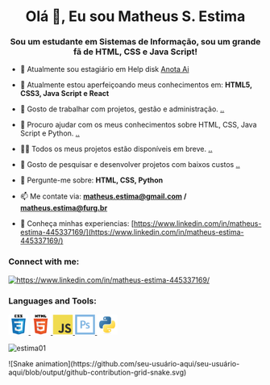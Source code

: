 <h1 align="center">Olá 👋, Eu sou Matheus S. Estima</h1>
<h3 align="center">Sou um estudante em Sistemas de Informação, sou um grande fã de HTML, CSS e Java Script!</h3>

- 🔭 Atualmente sou estagiário em Help disk [Anota Ai](..)

- 🌱 Atualmente estou aperfeiçoando meus conhecimentos em: **HTML5, CSS3, Java Script e React**

- 👯 Gosto de trabalhar com projetos, gestão e administração. [..](..)

- 🤝 Procuro ajudar com os meus conhecimentos sobre HTML, CSS, Java Script e Python. [..](..)

- 👨‍💻 Todos os meus projetos estão disponíveis em breve. [..](..)

- 📝 Gosto de pesquisar e desenvolver projetos com baixos custos [..](..)

- 💬 Pergunte-me sobre: **HTML, CSS, Python**

- 📫 Me contate via: **matheus.estima@gmail.com / matheus.estima@furg.br**

- 📄 Conheça minhas experiencias: [https://www.linkedin.com/in/matheus-estima-445337169/](https://www.linkedin.com/in/matheus-estima-445337169/)

<h3 align="left">Connect with me:</h3>
<p align="left">
<a href="https://linkedin.com/in/https://www.linkedin.com/in/matheus-estima-445337169/" target="blank"><img align="center" src="https://raw.githubusercontent.com/rahuldkjain/github-profile-readme-generator/master/src/images/icons/Social/linked-in-alt.svg" alt="https://www.linkedin.com/in/matheus-estima-445337169/" height="30" width="40" /></a>
</p>

<h3 align="left">Languages and Tools:</h3>
<p align="left"> <a href="https://www.w3schools.com/css/" target="_blank" rel="noreferrer"> <img src="https://raw.githubusercontent.com/devicons/devicon/master/icons/css3/css3-original-wordmark.svg" alt="css3" width="40" height="40"/> </a> <a href="https://www.w3.org/html/" target="_blank" rel="noreferrer"> <img src="https://raw.githubusercontent.com/devicons/devicon/master/icons/html5/html5-original-wordmark.svg" alt="html5" width="40" height="40"/> </a> <a href="https://developer.mozilla.org/en-US/docs/Web/JavaScript" target="_blank" rel="noreferrer"> <img src="https://raw.githubusercontent.com/devicons/devicon/master/icons/javascript/javascript-original.svg" alt="javascript" width="40" height="40"/> </a> <a href="https://www.photoshop.com/en" target="_blank" rel="noreferrer"> <img src="https://raw.githubusercontent.com/devicons/devicon/master/icons/photoshop/photoshop-line.svg" alt="photoshop" width="40" height="40"/> </a> <a href="https://www.python.org" target="_blank" rel="noreferrer"> <img src="https://raw.githubusercontent.com/devicons/devicon/master/icons/python/python-original.svg" alt="python" width="40" height="40"/> </a> </p>

<p><img align="center" src="https://github-readme-stats.vercel.app/api/top-langs?username=estima01&show_icons=true&locale=en&layout=compact" alt="estima01" /></p>
![Snake animation](https://github.com/seu-usuário-aqui/seu-usuário-aqui/blob/output/github-contribution-grid-snake.svg)
